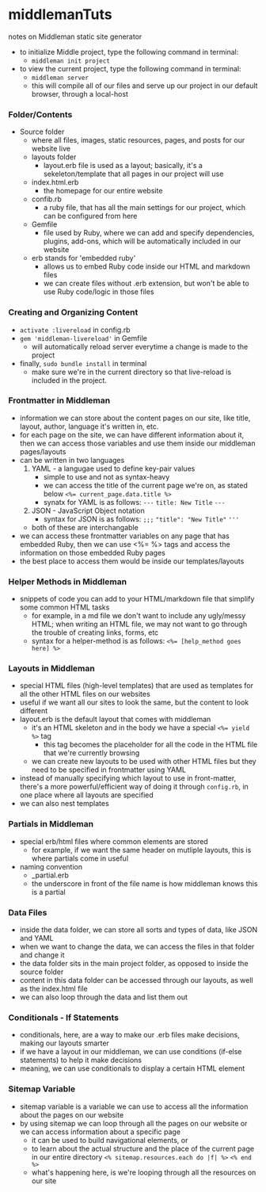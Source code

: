 # middlemanTuts
notes on Middleman static site generator

- to initialize Middle project, type the following command in terminal:
    - `middleman init project`
- to view the current project, type the following command in terminal:
    - `middleman server`
    - this will compile all of our files and serve up our project in our default browser, through a local-host

### Folder/Contents
- Source folder
    - where all files, images, static resources, pages, and posts for our website live
    - layouts folder
        - layout.erb file is used as a layout; basically, it's a sekeleton/template that all pages in our project will use
    - index.html.erb
        - the homepage for our entire website
    - confib.rb
        - a ruby file, that has all the main settings for our project, which can be configured from here 
    - Gemfile
        - file used by Ruby, where we can add and specify dependencies, plugins, add-ons, which will be automatically included in our website
    - erb stands for 'embedded ruby'
        - allows us to embed Ruby code inside our HTML and markdown files
        - we can create files without .erb extension, but won't be able to use Ruby code/logic in those files

### Creating and Organizing Content
   - `activate :livereload` in config.rb
   - `gem 'middleman-livereload'` in Gemfile
      - will automatically reload server everytime a change is made to the project
   - finally, `sudo bundle install` in terminal
      - make sure we're in the current directory so that live-reload is included in the project.

### Frontmatter in Middleman
   - information we can store about the content pages on our site, like title, layout, author, language it's written in, etc.
   - for each page on the site, we can have different information about it, then we can access those variables and use them inside our middleman pages/layouts 
   - can be written in two languages
      1) YAML - a langugae used to define key-pair values
         - simple to use and not as syntax-heavy
         - we can access the title of the current page we're on, as stated below
         `<%= current_page.data.title %>`
         - synatx for YAML is as follows:
            `---`
            `title: New Title`
            `---`
      2) JSON - JavaScript Object notation
         - syntax for JSON is as follows:
            `;;;`
            `"title": "New Title"`
            `'''`
      - both of these are interchangable
   - we can access these frontmatter variables on any page that has embedded Ruby, then we can use <%= %> tags and access the information on those embedded Ruby pages
   - the best place to access them would be inside our templates/layouts 

### Helper Methods in Middleman
   - snippets of code you can add to your HTML/markdown file that simplify some common HTML tasks
      - for example, in a md file we don't want to include any ugly/messy HTML; when writing an HTML file, we may not want to go through the trouble of creating links, forms, etc
      - syntax for a helper-method is as follows:
         `<%= [help_method goes here] %>`

### Layouts in Middleman
   - special HTML files (high-level templates) that are used as templates for all the other HTML files on our websites
   - useful if we want all our sites to look the same, but the content to look different 
   - layout.erb is the default layout that comes with middleman
      - it's an HTML skeleton and in the body we have a special `<%= yield %>` tag
         - this tag becomes the placeholder for all the code in the HTML file that we're currently browsing
      - we can create new layouts to be used with other HTML files but they need to be specified in frontmatter using YAML
   - instead of manually specifying which layout to use in front-matter, there's a more powerful/efficient way of doing it through `config.rb`, in one place where all layouts are specified
   - we can also nest templates

### Partials in Middleman
   - special erb/html files where common elements are stored
      - for example, if we want the same header on mutliple layouts, this is where partials come in useful
   - naming convention
      - _partial.erb
      - the underscore in front of the file name is how middleman knows this is a partial

### Data Files
   - inside the data folder, we can store all sorts and types of data, like JSON and YAML
   - when we want to change the data, we can access the files in that folder and change it
   - the data folder sits in the main project folder, as opposed to inside the source folder
   - content in this data folder can be accessed through our layouts, as well as the index.html file
   - we can also loop through the data and list them out

### Conditionals - If Statements
   - conditionals, here, are a way to make our .erb files make decisions, making our layouts smarter
   - if we have a layout in our middleman, we can use conditions (if-else statements) to help it make decisions 
   - meaning, we can use conditionals to display a certain HTML element

### Sitemap Variable
   - sitemap variable is a variable we can use to access all the information about the pages on our website
   - by using sitemap we can loop through all the pages on our website or we can access information about a specific page
      - it can be used to build navigational elements, or 
      - to learn about the actual structure and the place of the current page in our entire directory 
   `<% sitemap.resources.each do |f| %>`
   `<% end %>`
      - what's happening here, is we're looping through all the resources on our site